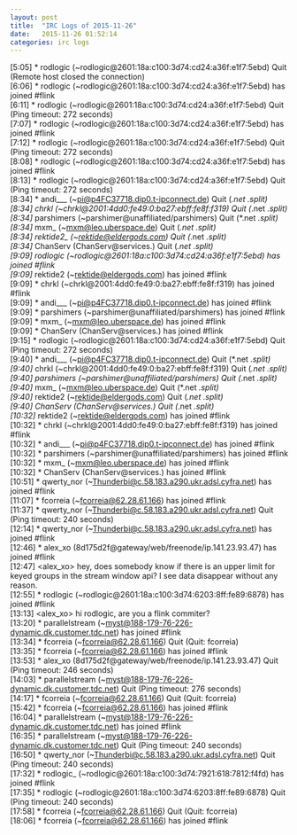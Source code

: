 ```yaml
---
layout: post
title:  "IRC Logs of 2015-11-26"
date:   2015-11-26 01:52:14
categories: irc logs
---
```

<span class="irc-date">[5:05]</span> <span class="irc-navy">* rodlogic (~rodlogic@2601:18a:c100:3d74:cd24:a36f:e1f7:5ebd) Quit (Remote host closed the connection)</span><br />
<span class="irc-date">[6:06]</span> <span class="irc-green">* rodlogic (~rodlogic@2601:18a:c100:3d74:cd24:a36f:e1f7:5ebd) has joined #flink</span><br />
<span class="irc-date">[6:11]</span> <span class="irc-navy">* rodlogic (~rodlogic@2601:18a:c100:3d74:cd24:a36f:e1f7:5ebd) Quit (Ping timeout: 272 seconds)</span><br />
<span class="irc-date">[7:07]</span> <span class="irc-green">* rodlogic (~rodlogic@2601:18a:c100:3d74:cd24:a36f:e1f7:5ebd) has joined #flink</span><br />
<span class="irc-date">[7:12]</span> <span class="irc-navy">* rodlogic (~rodlogic@2601:18a:c100:3d74:cd24:a36f:e1f7:5ebd) Quit (Ping timeout: 272 seconds)</span><br />
<span class="irc-date">[8:08]</span> <span class="irc-green">* rodlogic (~rodlogic@2601:18a:c100:3d74:cd24:a36f:e1f7:5ebd) has joined #flink</span><br />
<span class="irc-date">[8:13]</span> <span class="irc-navy">* rodlogic (~rodlogic@2601:18a:c100:3d74:cd24:a36f:e1f7:5ebd) Quit (Ping timeout: 272 seconds)</span><br />
<span class="irc-date">[8:34]</span> <span class="irc-navy">* andi___ (~pi@p4FC37718.dip0.t-ipconnect.de) Quit (*.net *.split)</span><br />
<span class="irc-date">[8:34]</span> <span class="irc-navy">* chrkl (~chrkl@2001:4dd0:fe49:0:ba27:ebff:fe8f:f319) Quit (*.net *.split)</span><br />
<span class="irc-date">[8:34]</span> <span class="irc-navy">* parshimers (~parshimer@unaffiliated/parshimers) Quit (*.net *.split)</span><br />
<span class="irc-date">[8:34]</span> <span class="irc-navy">* mxm_ (~mxm@leo.uberspace.de) Quit (*.net *.split)</span><br />
<span class="irc-date">[8:34]</span> <span class="irc-navy">* rektide2_ (~rektide@eldergods.com) Quit (*.net *.split)</span><br />
<span class="irc-date">[8:34]</span> <span class="irc-navy">* ChanServ (ChanServ@services.) Quit (*.net *.split)</span><br />
<span class="irc-date">[9:09]</span> <span class="irc-green">* rodlogic (~rodlogic@2601:18a:c100:3d74:cd24:a36f:e1f7:5ebd) has joined #flink</span><br />
<span class="irc-date">[9:09]</span> <span class="irc-green">* rektide2 (~rektide@eldergods.com) has joined #flink</span><br />
<span class="irc-date">[9:09]</span> <span class="irc-green">* chrkl (~chrkl@2001:4dd0:fe49:0:ba27:ebff:fe8f:f319) has joined #flink</span><br />
<span class="irc-date">[9:09]</span> <span class="irc-green">* andi___ (~pi@p4FC37718.dip0.t-ipconnect.de) has joined #flink</span><br />
<span class="irc-date">[9:09]</span> <span class="irc-green">* parshimers (~parshimer@unaffiliated/parshimers) has joined #flink</span><br />
<span class="irc-date">[9:09]</span> <span class="irc-green">* mxm_ (~mxm@leo.uberspace.de) has joined #flink</span><br />
<span class="irc-date">[9:09]</span> <span class="irc-green">* ChanServ (ChanServ@services.) has joined #flink</span><br />
<span class="irc-date">[9:15]</span> <span class="irc-navy">* rodlogic (~rodlogic@2601:18a:c100:3d74:cd24:a36f:e1f7:5ebd) Quit (Ping timeout: 272 seconds)</span><br />
<span class="irc-date">[9:40]</span> <span class="irc-navy">* andi___ (~pi@p4FC37718.dip0.t-ipconnect.de) Quit (*.net *.split)</span><br />
<span class="irc-date">[9:40]</span> <span class="irc-navy">* chrkl (~chrkl@2001:4dd0:fe49:0:ba27:ebff:fe8f:f319) Quit (*.net *.split)</span><br />
<span class="irc-date">[9:40]</span> <span class="irc-navy">* parshimers (~parshimer@unaffiliated/parshimers) Quit (*.net *.split)</span><br />
<span class="irc-date">[9:40]</span> <span class="irc-navy">* mxm_ (~mxm@leo.uberspace.de) Quit (*.net *.split)</span><br />
<span class="irc-date">[9:40]</span> <span class="irc-navy">* rektide2 (~rektide@eldergods.com) Quit (*.net *.split)</span><br />
<span class="irc-date">[9:40]</span> <span class="irc-navy">* ChanServ (ChanServ@services.) Quit (*.net *.split)</span><br />
<span class="irc-date">[10:32]</span> <span class="irc-green">* rektide2 (~rektide@eldergods.com) has joined #flink</span><br />
<span class="irc-date">[10:32]</span> <span class="irc-green">* chrkl (~chrkl@2001:4dd0:fe49:0:ba27:ebff:fe8f:f319) has joined #flink</span><br />
<span class="irc-date">[10:32]</span> <span class="irc-green">* andi___ (~pi@p4FC37718.dip0.t-ipconnect.de) has joined #flink</span><br />
<span class="irc-date">[10:32]</span> <span class="irc-green">* parshimers (~parshimer@unaffiliated/parshimers) has joined #flink</span><br />
<span class="irc-date">[10:32]</span> <span class="irc-green">* mxm_ (~mxm@leo.uberspace.de) has joined #flink</span><br />
<span class="irc-date">[10:32]</span> <span class="irc-green">* ChanServ (ChanServ@services.) has joined #flink</span><br />
<span class="irc-date">[10:51]</span> <span class="irc-green">* qwerty_nor (~Thunderbi@c.58.183.a290.ukr.adsl.cyfra.net) has joined #flink</span><br />
<span class="irc-date">[11:07]</span> <span class="irc-green">* fcorreia (~fcorreia@62.28.61.166) has joined #flink</span><br />
<span class="irc-date">[11:37]</span> <span class="irc-navy">* qwerty_nor (~Thunderbi@c.58.183.a290.ukr.adsl.cyfra.net) Quit (Ping timeout: 240 seconds)</span><br />
<span class="irc-date">[12:14]</span> <span class="irc-green">* qwerty_nor (~Thunderbi@c.58.183.a290.ukr.adsl.cyfra.net) has joined #flink</span><br />
<span class="irc-date">[12:46]</span> <span class="irc-green">* alex_xo (8d175d2f@gateway/web/freenode/ip.141.23.93.47) has joined #flink</span><br />
<span class="irc-date">[12:47]</span> <span class="irc-black">&lt;alex_xo&gt; hey, does somebody know if there is an upper limit for keyed groups in the stream window api? I see data disappear without any reason.</span><br />
<span class="irc-date">[12:55]</span> <span class="irc-green">* rodlogic (~rodlogic@2601:18a:c100:3d74:6203:8ff:fe89:6878) has joined #flink</span><br />
<span class="irc-date">[13:13]</span> <span class="irc-black">&lt;alex_xo&gt; hi rodlogic, are you a flink commiter?</span><br />
<span class="irc-date">[13:20]</span> <span class="irc-green">* parallelstream (~myst@188-179-76-226-dynamic.dk.customer.tdc.net) has joined #flink</span><br />
<span class="irc-date">[13:34]</span> <span class="irc-navy">* fcorreia (~fcorreia@62.28.61.166) Quit (Quit: fcorreia)</span><br />
<span class="irc-date">[13:35]</span> <span class="irc-green">* fcorreia (~fcorreia@62.28.61.166) has joined #flink</span><br />
<span class="irc-date">[13:53]</span> <span class="irc-navy">* alex_xo (8d175d2f@gateway/web/freenode/ip.141.23.93.47) Quit (Ping timeout: 246 seconds)</span><br />
<span class="irc-date">[14:03]</span> <span class="irc-navy">* parallelstream (~myst@188-179-76-226-dynamic.dk.customer.tdc.net) Quit (Ping timeout: 276 seconds)</span><br />
<span class="irc-date">[14:17]</span> <span class="irc-navy">* fcorreia (~fcorreia@62.28.61.166) Quit (Quit: fcorreia)</span><br />
<span class="irc-date">[15:42]</span> <span class="irc-green">* fcorreia (~fcorreia@62.28.61.166) has joined #flink</span><br />
<span class="irc-date">[16:04]</span> <span class="irc-green">* parallelstream (~myst@188-179-76-226-dynamic.dk.customer.tdc.net) has joined #flink</span><br />
<span class="irc-date">[16:35]</span> <span class="irc-navy">* parallelstream (~myst@188-179-76-226-dynamic.dk.customer.tdc.net) Quit (Ping timeout: 240 seconds)</span><br />
<span class="irc-date">[16:50]</span> <span class="irc-navy">* qwerty_nor (~Thunderbi@c.58.183.a290.ukr.adsl.cyfra.net) Quit (Ping timeout: 240 seconds)</span><br />
<span class="irc-date">[17:32]</span> <span class="irc-green">* rodlogic_ (~rodlogic@2601:18a:c100:3d74:7921:618:7812:f4fd) has joined #flink</span><br />
<span class="irc-date">[17:35]</span> <span class="irc-navy">* rodlogic (~rodlogic@2601:18a:c100:3d74:6203:8ff:fe89:6878) Quit (Ping timeout: 240 seconds)</span><br />
<span class="irc-date">[17:58]</span> <span class="irc-navy">* fcorreia (~fcorreia@62.28.61.166) Quit (Quit: fcorreia)</span><br />
<span class="irc-date">[18:06]</span> <span class="irc-green">* fcorreia (~fcorreia@62.28.61.166) has joined #flink</span><br />
